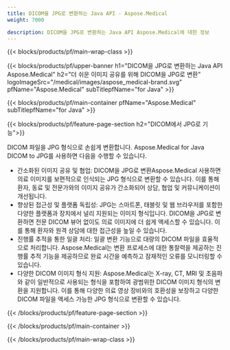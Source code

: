 ```yaml
---
title: DICOM을 JPG로 변환하는 Java API - Aspose.Medical
weight: 7000

description: DICOM을 JPG로 변환하는 Java API Aspose.Medical에 대한 정보
---
```


{{< blocks/products/pf/main-wrap-class >}}

{{< blocks/products/pf/upper-banner h1="DICOM을 JPG로 변환하는 Java API Aspose.Medical" h2="더 쉬운 이미지 공유를 위해 DICOM을 JPG로 변환" logoImageSrc="/medical/images/aspose_medical-brand.svg" pfName="Aspose.Medical" subTitlepfName="for Java" >}}

{{< blocks/products/pf/main-container pfName="Aspose.Medical" subTitlepfName="for Java" >}}

{{< blocks/products/pf/feature-page-section h2="DICOM에서 JPG로 기능">}}

<p>DICOM 파일을 JPG 형식으로 손쉽게 변환합니다. Aspose.Medical for Java DICOM to JPG를 사용하면 다음을 수행할 수 있습니다.</p>

<ul>
<li>간소화된 이미지 공유 및 협업: DICOM을 JPG로 변환Aspose.Medical 사용하면 의료 이미지를 보편적으로 인식되는 JPG 형식으로 변환할 수 있습니다. 이를 통해 환자, 동료 및 전문가와의 이미지 공유가 간소화되어 상담, 협업 및 커뮤니케이션이 개선됩니다.</li>
<li>향상된 접근성 및 플랫폼 독립성: JPG는 스마트폰, 태블릿 및 웹 브라우저를 포함한 다양한 플랫폼과 장치에서 널리 지원되는 이미지 형식입니다. DICOM을 JPG로 변환하면 전문 DICOM 뷰어 없이도 의료 이미지에 더 쉽게 액세스할 수 있습니다. 이를 통해 환자와 원격 상담에 대한 접근성을 높일 수 있습니다.</li>
<li>진행률 추적을 통한 일괄 처리: 일괄 변환 기능으로 대량의 DICOM 파일을 효율적으로 처리합니다. Aspose.Medical는 변환 프로세스에 대한 통찰력을 제공하는 진행률 추적 기능을 제공하므로 완료 시간을 예측하고 잠재적인 오류를 모니터링할 수 있습니다.</li>
<li>다양한 DICOM 이미지 형식 지원: Aspose.Medical는 X-ray, CT, MRI 및 초음파와 같이 일반적으로 사용되는 형식을 포함하여 광범위한 DICOM 이미지 형식의 변환을 지원합니다. 이를 통해 다양한 의료 영상 장비와의 호환성을 보장하고 다양한 DICOM 파일을 액세스 가능한 JPG 형식으로 변환할 수 있습니다.</li>
</ul>

{{< /blocks/products/pf/feature-page-section >}}

{{< /blocks/products/pf/main-container >}}

{{< /blocks/products/pf/main-wrap-class >}}